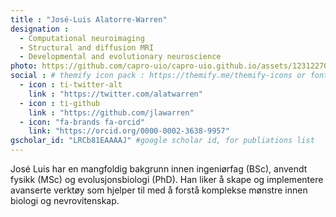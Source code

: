 ```yaml
---
title : "José-Luis Alatorre-Warren" 
designation : 
  - Computational neuroimaging
  - Structural and diffusion MRI
  - Developmental and evolutionary neuroscience
photo: https://github.com/capro-uio/capro-uio.github.io/assets/123122708/acb73fc4-11a0-44d0-8974-45e346751922
social : # themify icon pack : https://themify.me/themify-icons or fontawesome (https://fontawesome.com/icons)
  - icon : ti-twitter-alt
    link : "https://twitter.com/alatwarren"
  - icon : ti-github 
    link : "https://github.com/jlawarren"
  - icon: "fa-brands fa-orcid"
    link: "https://orcid.org/0000-0002-3638-9957"
gscholar_id: "LRCb81EAAAAJ" #google scholar id, for publiations list
---
```


José Luis har en mangfoldig bakgrunn innen ingeniørfag (BSc), anvendt fysikk (MSc) og evolusjonsbiologi (PhD). Han liker å skape og implementere avanserte verktøy som hjelper til med å forstå komplekse mønstre innen biologi og nevrovitenskap.